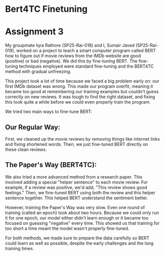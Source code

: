 # Bert4TC Finetuning
# Assignment 3
My groupmate Iqra Rathore (SP25-Rai-018) and I, Sumair Javed (SP25-Rai-019), worked on a project to teach a smart computer program called BERT how to figure out if movie reviews from the IMDb website are good (positive) or bad (negative). We did this by fine-tuning BERT. The fine-tuning techniques employed were standard fine-tuning and the BERT4TC method with gradual unfreezing.

This project took a lot of time because we faced a big problem early on: our first IMDb dataset was wrong. This made our program overfit, meaning it became too good at remembering our training examples but couldn't guess correctly on new reviews. It was tough to find the right dataset, and fixing this took quite a while before we could even properly train the program.

We tried two main ways to fine-tune BERT:

## Our Regular Way:
First, we cleaned up the movie reviews by removing things like internet links and fixing shortened words. Then, we just fine-tuned BERT directly on these clean reviews.

## The Paper's Way (BERT4TC):
We also tried a more advanced method from a research paper. This involved adding a special "helper sentence" to each movie review. For example, if a review was positive, we'd add, "This review shows good feelings." Then, we fine-tuned BERT using both the review and this helper sentence together. This helped BERT understand the sentiment better.

However, training the Paper's Way was very slow. Even one round of training (called an epoch) took about two hours. Because we could only run it for one epoch, our model either didn't learn enough or it became too focused on guessing "negative" every time. This showed us that training for too short a time meant the model wasn't properly fine-tuned.

For both methods, we made sure to prepare the data carefully so BERT could learn as well as possible, despite the early challenges and the long training times.